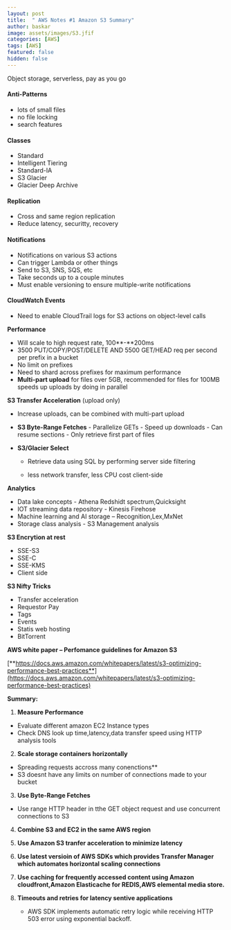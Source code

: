 ```yaml
---
layout: post
title:  " AWS Notes #1 Amazon S3 Summary"
author: baskar
image: assets/images/S3.jfif
categories: [AWS]
tags: [AWS]
featured: false
hidden: false
---
```




Object storage, serverless, pay as you go


#### Anti-Patterns

- lots of small files
- no file locking
- search features

#### Classes

- Standard
- Intelligent Tiering
- Standard-IA
- S3 Glacier
- Glacier Deep Archive

#### Replication

- Cross and same region replication
- Reduce latency, securitty, recovery

#### Notifications

- Notifications on various S3 actions
- Can trigger Lambda or other things
- Send to S3, SNS, SQS, etc
- Take seconds up to a couple minutes
- Must enable versioning to ensure multiple-write notifications

#### CloudWatch Events

- Need to enable CloudTrail logs for S3 actions on object-level calls

**Performance**

- Will scale to high request rate, 100**-**200ms
- 3500 PUT/COPY/POST/DELETE AND 5500 GET/HEAD req per second per prefix in a bucket
- No limit on prefixes
- Need to shard across prefixes for maximum performance
- **Multi-part upload** for files over 5GB, recommended for files for 100MB speeds up uploads by doing in parallel

**S3 Transfer Acceleration** (upload only)

- Increase uploads, can be combined with multi-part upload

- **S3 Byte-Range Fetches**
          -  Parallelize GETs
          -  Speed up downloads
          -  Can resume sections
          -  Only retrieve first part of files

        
- **S3/Glacier Select**

   - Retrieve data using SQL by performing server side filtering

   - less network transfer, less CPU cost client-side


**Analytics**

- Data lake concepts              - Athena Redshidt spectrum,Quicksight
- IOT streaming data repository   - Kinesis Firehose
- Machine learning and AI storage – Recognition,Lex,MxNet
- Storage class analysis          - S3 Management analysis


**S3 Encrytion at rest**

- SSE-S3
- SSE-C
- SSE-KMS
- Client side


**S3 Nifty Tricks**

- Transfer acceleration
- Requestor Pay
- Tags
- Events
- Statis web hosting
- BitTorrent


**AWS white paper – Perfomance guidelines for Amazon S3**

[**https://docs.aws.amazon.com/whitepapers/latest/s3-optimizing-performance-best-practices**](https://docs.aws.amazon.com/whitepapers/latest/s3-optimizing-performance-best-practices)

**Summary:**

1. **Measure Performance**
- Evaluate different amazon EC2 Instance types
- Check DNS look up time,latency,data transfer speed using HTTP analysis tools

2. **Scale storage containers horizontally**
- Spreading requests accross many conenctions**
- S3 doesnt have any limits on number of connections made to your bucket

3. **Use Byte-Range Fetches**
- Use range HTTP header in tthe GET object request and use concurrent connections to S3

4. **Combine S3 and EC2 in the same AWS region**

5. **Use Amazon S3 tranfer acceleration to minimize latency**

6. **Use latest versioin of AWS SDKs which provides Transfer Manager which automates horizontal scaling connections**

7. **Use caching for frequently accessed content using Amazon cloudfront,Amazon Elasticache for REDIS,AWS elemental media store.**
8. **Timeouts and retries for latency sentive applications**
   - AWS SDK implements automatic retry logic while receiving HTTP 503 error using exponential backoff.
